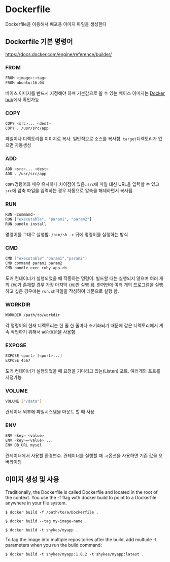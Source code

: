 # Dockerfile

Dockerfile을 이용해서 배포용 이미지 파일을 생성한다

## Dockerfile 기본 명령어

<https://docs.docker.com/engine/reference/builder/>

### FROM

```sh
FROM <image>:<tag>
FROM ubuntu:16.04
```

베이스 이미지를 반드시 지정해야 하며 기본값으로 쓸 수 있는 베이스 이미지는 [Docker hub](https://hub.docker.com/explore/)에서 확인가능

### COPY

```sh
COPY <src>... <dest>
COPY . /usr/src/app
```

파일이나 디렉토리를 이미지로 복사. 일반적으로 소스를 복사함. `target`디렉토리가 없으면 자동생성

### ADD

```sh
ADD <src>... <dest>
ADD . /usr/src/app
```

`COPY`명령어와 매우 유사하나 차이점이 있음.  `src`에 파일 대신 URL을 입력할 수 있고  `src`에 압축 파일을 입력하는 경우 자동으로 압축을 해제하면서 복사됨.

### RUN

```sh
RUN <command>
RUN ["executable", "param1", "param2"]
RUN bundle install
```

명령어를 그대로 실행함. `/bin/sh -c` 뒤에 명령어를 실행하는 방식

### CMD

```sh
CMD ["executable","param1","param2"]
CMD command param1 param2
CMD bundle exec ruby app.rb
```

도커 컨테이너가 실행되었을 때 작동하는 명령어. 빌드할 때는 실행되지 않으며 여러 개의 `CMD`가 존재할 경우 가장 마지막 `CMD`만 실행 됨. 한꺼번에 여러 개의 프로그램을 실행하고 싶은 경우에는 `run.sh`파일을 작성하여 데몬으로 실행 함.

### WORKDIR

```sh
WORKDIR /path/to/workdir
```

각 명령어의 현재 디렉토리는 한 줄 한 줄마다 초기화되기 때문에  같은 디렉토리에서 계속 작업하기 위해서 `WORKDIR`을 사용함

### EXPOSE

```sh
EXPOSE <port> [<port>...]
EXPOSE 4567
```

도커 컨테이너가 실행되었을 때 요청을 기다리고 있는(Listen) 포트. 여러개의 포트를 지정가능

### VOLUME

```sh
VOLUME ["/data"]
```

컨테이너 외부에 파일시스템을 마운트 할 때 사용

### ENV

```sh
ENV <key> <value>
ENV <key>=<value> ...
ENV DB_URL mysql
```

컨테이너에서 사용할 환경변수. 컨테이너를 실행할 때 `-e`옵션을 사용하면 기존 값을 오버라이딩

## 이미지 생성 및 사용

Traditionally, the Dockerfile is called Dockerfile and located in the root of the context.
You use the -f flag with docker build to point to a Dockerfile anywhere in your file system.

`$ docker build -f /path/to/a/Dockerfile .`

`$ docker build --tag my-image-name .`

`$ docker build -t shykes/myapp .`

To tag the image into multiple repositories after the build, add multiple -t parameters when you run the build command:

`$ docker build -t shykes/myapp:1.0.2 -t shykes/myapp:latest .`

